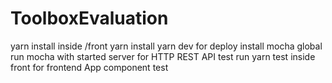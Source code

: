 # ToolboxEvaluation

yarn install
inside /front yarn install
yarn dev for deploy
install mocha global
run mocha with started server for HTTP REST API test
run yarn test inside front for frontend App component test